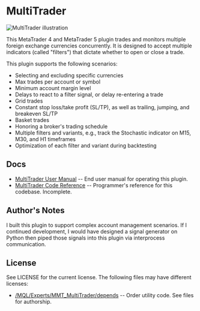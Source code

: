 # MultiTrader

![MultiTrader illustration](https://github.com/marcolovescode/MultiTrader/raw/master/docs/multitrader.gif)

This MetaTrader 4 and MetaTrader 5 plugin trades and monitors multiple foreign exchange currencies
concurrently. It is designed to accept multiple indicators (called "filters") that dictate whether
to open or close a trade.

This plugin supports the following scenarios:

* Selecting and excluding specific currencies
* Max trades per account or symbol
* Minimum account margin level
* Delays to react to a filter signal, or delay re-entering a trade
* Grid trades
* Constant stop loss/take profit (SL/TP), as well as trailing, jumping, and breakeven SL/TP
* Basket trades
* Honoring a broker's trading schedule
* Multiple filters and variants, e.g., track the Stochastic indicator on M15, M30, and H1 timeframes
* Optimization of each filter and variant during backtesting

## Docs

* [MultiTrader User Manual](https://github.com/marcolovescode/MultiTrader/blob/master/docs/MultiOp%20User%20Manual.pdf) -- End user manual for operating this plugin.
* [MultiTrader Code Reference](https://github.com/marcolovescode/MultiTrader/blob/master/docs/MultiOp%20Code%20Reference.pdf) -- Programmer's reference for this codebase. Incomplete.

## Author's Notes

I built this plugin to support complex account management scenarios. If I continued development,
I would have designed a signal generator on Python then piped those signals into this
plugin via interprocess communication.

## License

See LICENSE for the current license. The following files may have different licenses:

* [/MQL/Experts/MMT_MultiTrader/depends](https://github.com/marcolovescode/MultiTrader/blob/master/MQL4/Experts/MMT_MultiTrader/depends) -- Order utility code. See files for authorship.
